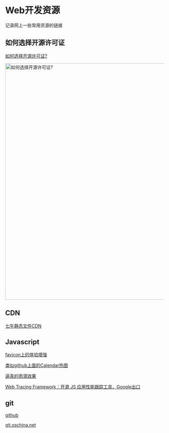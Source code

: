
Web开发资源
============================
记录网上一些常用资源的链接

## 如何选择开源许可证
[如何选择开源许可证?](http://www.ruanyifeng.com/blog/2011/05/how_to_choose_free_software_licenses.html "如何选择开源许可证")

<img src="http://image.beekka.com/blog/201105/free_software_licenses.png" alt="如何选择开源许可证?" title="如何选择开源许可证?" width="750" />

## CDN
[七牛静态文件CDN](http://www.staticfile.org/)
    
## Javascript
[favicon上的体验增强](http://lab.ejci.net/favico.js/)

[类似github上面的Calendar热图](http://kamisama.github.io/cal-heatmap/)

[逼真的雨滴效果](http://maroslaw.github.io/rainyday.js/)

[Web Tracing Framework：开源 JS 应用性能跟踪工具，Google出口](http://google.github.io/tracing-framework/index.html)


## git
[github](http://github.com/)

[git.oschina.net](https://git.oschina.net/)